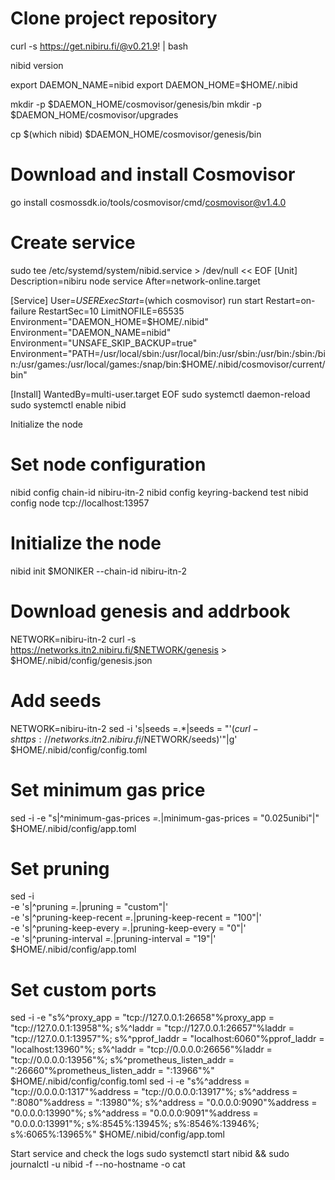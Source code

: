 
# Clone project repository
curl -s https://get.nibiru.fi/@v0.21.9! | bash

nibid version


export DAEMON_NAME=nibid
export DAEMON_HOME=$HOME/.nibid

mkdir -p $DAEMON_HOME/cosmovisor/genesis/bin
mkdir -p $DAEMON_HOME/cosmovisor/upgrades

cp $(which nibid) $DAEMON_HOME/cosmovisor/genesis/bin


# Download and install Cosmovisor
go install cosmossdk.io/tools/cosmovisor/cmd/cosmovisor@v1.4.0

# Create service
sudo tee /etc/systemd/system/nibid.service > /dev/null << EOF
[Unit]
Description=nibiru node service
After=network-online.target

[Service]
User=$USER
ExecStart=$(which cosmovisor) run start
Restart=on-failure
RestartSec=10
LimitNOFILE=65535
Environment="DAEMON_HOME=$HOME/.nibid"
Environment="DAEMON_NAME=nibid"
Environment="UNSAFE_SKIP_BACKUP=true"
Environment="PATH=/usr/local/sbin:/usr/local/bin:/usr/sbin:/usr/bin:/sbin:/bin:/usr/games:/usr/local/games:/snap/bin:$HOME/.nibid/cosmovisor/current/bin"

[Install]
WantedBy=multi-user.target
EOF
sudo systemctl daemon-reload
sudo systemctl enable nibid

Initialize the node
# Set node configuration
nibid config chain-id nibiru-itn-2
nibid config keyring-backend test
nibid config node tcp://localhost:13957

# Initialize the node
nibid init $MONIKER --chain-id nibiru-itn-2

# Download genesis and addrbook
NETWORK=nibiru-itn-2
curl -s https://networks.itn2.nibiru.fi/$NETWORK/genesis > $HOME/.nibid/config/genesis.json


# Add seeds
NETWORK=nibiru-itn-2
sed -i 's|seeds =.*|seeds = "'$(curl -s https://networks.itn2.nibiru.fi/$NETWORK/seeds)'"|g' $HOME/.nibid/config/config.toml


# Set minimum gas price
sed -i -e "s|^minimum-gas-prices *=.*|minimum-gas-prices = \"0.025unibi\"|" $HOME/.nibid/config/app.toml

# Set pruning
sed -i \
  -e 's|^pruning *=.*|pruning = "custom"|' \
  -e 's|^pruning-keep-recent *=.*|pruning-keep-recent = "100"|' \
  -e 's|^pruning-keep-every *=.*|pruning-keep-every = "0"|' \
  -e 's|^pruning-interval *=.*|pruning-interval = "19"|' \
  $HOME/.nibid/config/app.toml

# Set custom ports
sed -i -e "s%^proxy_app = \"tcp://127.0.0.1:26658\"%proxy_app = \"tcp://127.0.0.1:13958\"%; s%^laddr = \"tcp://127.0.0.1:26657\"%laddr = \"tcp://127.0.0.1:13957\"%; s%^pprof_laddr = \"localhost:6060\"%pprof_laddr = \"localhost:13960\"%; s%^laddr = \"tcp://0.0.0.0:26656\"%laddr = \"tcp://0.0.0.0:13956\"%; s%^prometheus_listen_addr = \":26660\"%prometheus_listen_addr = \":13966\"%" $HOME/.nibid/config/config.toml
sed -i -e "s%^address = \"tcp://0.0.0.0:1317\"%address = \"tcp://0.0.0.0:13917\"%; s%^address = \":8080\"%address = \":13980\"%; s%^address = \"0.0.0.0:9090\"%address = \"0.0.0.0:13990\"%; s%^address = \"0.0.0.0:9091\"%address = \"0.0.0.0:13991\"%; s%:8545%:13945%; s%:8546%:13946%; s%:6065%:13965%" $HOME/.nibid/config/app.toml


Start service and check the logs
sudo systemctl start nibid && sudo journalctl -u nibid -f --no-hostname -o cat
